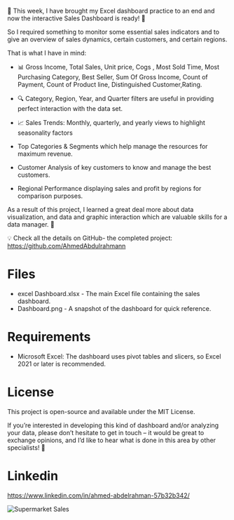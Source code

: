 🌟 This week, I have brought my Excel dashboard practice to an end and now the interactive Sales Dashboard is ready! 🚀

So I required something to monitor some essential sales indicators and to give an overview of sales dynamics, certain customers, and certain regions. 

That is what I have in mind:
- 📊 Gross Income, Total Sales, Unit price, Cogs , Most Sold Time, Most Purchasing Category, Best Seller, Sum Of Gross Income, Count of Payment, Count of Product line, Distinguished Customer,Rating.

- 🔍 Category, Region, Year, and Quarter filters are useful in providing perfect interaction with the data set.

- 📈 Sales Trends: Monthly, quarterly, and yearly views to highlight seasonality factors

- Top Categories & Segments which help manage the resources for maximum revenue.

- Customer Analysis of key customers to know and manage the best customers.

- Regional Performance displaying sales and profit by regions for comparison purposes.

As a result of this project, I learned a great deal more about data visualization, and data and graphic interaction which are valuable skills for a data manager. 💼

💡 Check all the details on GitHub- the completed project:
https://github.com/AhmedAbdulrahmann


# Files
- excel Dashboard.xlsx - The main Excel file containing the sales dashboard.
- Dashboard.png - A snapshot of the dashboard for quick reference.

# Requirements
- Microsoft Excel: The dashboard uses pivot tables and slicers, so Excel 2021 or later is recommended.

# License
This project is open-source and available under the MIT License.

If you’re interested in developing this kind of dashboard and/or analyzing your data, please don’t hesitate to get in touch – it would be great to exchange opinions, and I’d like to hear what is done in this area by other specialists! 🙌

# Linkedin
https://www.linkedin.com/in/ahmed-abdelrahman-57b32b342/

![Supermarket Sales](https://github.com/user-attachments/assets/1d61bc3e-9e4c-4422-b68f-3fd2155d3646)

